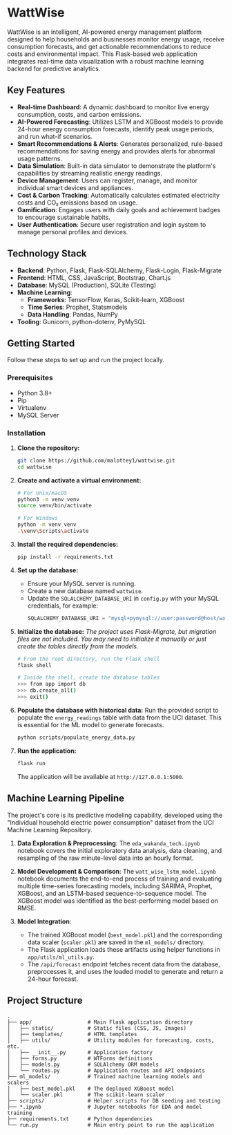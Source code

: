 # WattWise


WattWise is an intelligent, AI-powered energy management platform designed to help households and businesses monitor energy usage, receive consumption forecasts, and get actionable recommendations to reduce costs and environmental impact. This Flask-based web application integrates real-time data visualization with a robust machine learning backend for predictive analytics.

## Key Features

*   **Real-time Dashboard**: A dynamic dashboard to monitor live energy consumption, costs, and carbon emissions.
*   **AI-Powered Forecasting**: Utilizes LSTM and XGBoost models to provide 24-hour energy consumption forecasts, identify peak usage periods, and run what-if scenarios.
*   **Smart Recommendations & Alerts**: Generates personalized, rule-based recommendations for saving energy and provides alerts for abnormal usage patterns.
*   **Data Simulation**: Built-in data simulator to demonstrate the platform's capabilities by streaming realistic energy readings.
*   **Device Management**: Users can register, manage, and monitor individual smart devices and appliances.
*   **Cost & Carbon Tracking**: Automatically calculates estimated electricity costs and CO₂ emissions based on usage.
*   **Gamification**: Engages users with daily goals and achievement badges to encourage sustainable habits.
*   **User Authentication**: Secure user registration and login system to manage personal profiles and devices.

## Technology Stack

*   **Backend**: Python, Flask, Flask-SQLAlchemy, Flask-Login, Flask-Migrate
*   **Frontend**: HTML, CSS, JavaScript, Bootstrap, Chart.js
*   **Database**: MySQL (Production), SQLite (Testing)
*   **Machine Learning**:
    *   **Frameworks**: TensorFlow, Keras, Scikit-learn, XGBoost
    *   **Time Series**: Prophet, Statsmodels
    *   **Data Handling**: Pandas, NumPy
*   **Tooling**: Gunicorn, python-dotenv, PyMySQL

## Getting Started

Follow these steps to set up and run the project locally.

### Prerequisites

*   Python 3.8+
*   Pip
*   Virtualenv
*   MySQL Server

### Installation

1.  **Clone the repository:**
    ```bash
    git clone https://github.com/malottey1/wattwise.git
    cd wattwise
    ```

2.  **Create and activate a virtual environment:**
    ```bash
    # For Unix/macOS
    python3 -m venv venv
    source venv/bin/activate

    # For Windows
    python -m venv venv
    .\venv\Scripts\activate
    ```

3.  **Install the required dependencies:**
    ```bash
    pip install -r requirements.txt
    ```

4.  **Set up the database:**
    *   Ensure your MySQL server is running.
    *   Create a new database named `wattwise`.
    *   Update the `SQLALCHEMY_DATABASE_URI` in `config.py` with your MySQL credentials, for example:
        ```python
        SQLALCHEMY_DATABASE_URI = "mysql+pymysql://user:password@host/wattwise"
        ```

5.  **Initialize the database:**
    *The project uses Flask-Migrate, but migration files are not included. You may need to initialize it manually or just create the tables directly from the models.*
    ```bash
    # From the root directory, run the Flask shell
    flask shell

    # Inside the shell, create the database tables
    >>> from app import db
    >>> db.create_all()
    >>> exit()
    ```

6.  **Populate the database with historical data:**
    Run the provided script to populate the `energy_readings` table with data from the UCI dataset. This is essential for the ML model to generate forecasts.
    ```bash
    python scripts/populate_energy_data.py
    ```

7.  **Run the application:**
    ```bash
    flask run
    ```
    The application will be available at `http://127.0.0.1:5000`.

## Machine Learning Pipeline

The project's core is its predictive modeling capability, developed using the "Individual household electric power consumption" dataset from the UCI Machine Learning Repository.

1.  **Data Exploration & Preprocessing**: The `eda_wakanda_tech.ipynb` notebook covers the initial exploratory data analysis, data cleaning, and resampling of the raw minute-level data into an hourly format.

2.  **Model Development & Comparison**: The `watt_wise_lstm_model.ipynb` notebook documents the end-to-end process of training and evaluating multiple time-series forecasting models, including SARIMA, Prophet, XGBoost, and an LSTM-based sequence-to-sequence model. The XGBoost model was identified as the best-performing model based on RMSE.

3.  **Model Integration**:
    *   The trained XGBoost model (`best_model.pkl`) and the corresponding data scaler (`scaler.pkl`) are saved in the `ml_models/` directory.
    *   The Flask application loads these artifacts using helper functions in `app/utils/ml_utils.py`.
    *   The `/api/forecast` endpoint fetches recent data from the database, preprocesses it, and uses the loaded model to generate and return a 24-hour forecast.

## Project Structure

```
.
├── app/                  # Main Flask application directory
│   ├── static/           # Static files (CSS, JS, Images)
│   ├── templates/        # HTML templates
│   ├── utils/            # Utility modules for forecasting, costs, etc.
│   ├── __init__.py       # Application factory
│   ├── forms.py          # WTForms definitions
│   ├── models.py         # SQLAlchemy ORM models
│   └── routes.py         # Application routes and API endpoints
├── ml_models/            # Trained machine learning models and scalers
│   ├── best_model.pkl    # The deployed XGBoost model
│   └── scaler.pkl        # The scikit-learn scaler
├── scripts/              # Helper scripts for DB seeding and testing
├── *.ipynb               # Jupyter notebooks for EDA and model training
├── requirements.txt      # Python dependencies
└── run.py                # Main entry point to run the application
